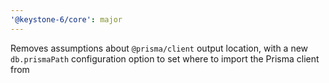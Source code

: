 ```yaml
---
'@keystone-6/core': major
---
```


Removes assumptions about `@prisma/client` output location, with a new `db.prismaPath` configuration option to set where to import the Prisma client from

